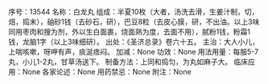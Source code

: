 序号：13544
名称：白龙丸
组成：半夏10枚（大者，汤洗去滑，生姜汁制，切，焙，捣末），硇砂1钱（去砂石，研），巴豆8粒（去皮心膜，研，不出油。以上3味同用枣肉和搜为剂，外以生白面裹，烧面熟为度，去面不用），腻粉1钱，粉霜1钱，龙脑1字（以上3味细研）。
出处：《圣济总录》卷六十五。
主治：大人小儿，上喘咳嗽，呀呷有声，痰涎痞闷。
加减：None
功效：None
用法用量：每服5-7丸，小儿1-2丸，甘草汤送下。
制备方法：上同和捣匀，为丸如麻子大。
临床应用：None
各家论述：None
用药禁忌：None
附注：None
